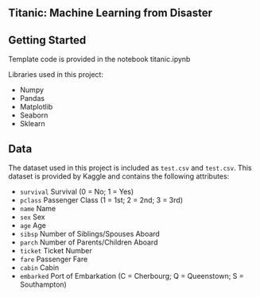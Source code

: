## Titanic: Machine Learning from Disaster 

## Getting Started

Template code is provided in the notebook titanic.ipynb

Libraries used in this project:
  * Numpy
  * Pandas
  * Matplotlib
  * Seaborn
  * Sklearn
  
  
 ## Data

The dataset used in this project is included as `test.csv` and `test.csv`. This dataset is provided by Kaggle and contains the following attributes:

- `survival` Survival (0 = No; 1 = Yes)
- `pclass` Passenger Class (1 = 1st; 2 = 2nd; 3 = 3rd)
- `name` Name
- `sex` Sex
- `age` Age
- `sibsp` Number of Siblings/Spouses Aboard
- `parch` Number of Parents/Children Aboard
- `ticket` Ticket Number
- `fare` Passenger Fare
- `cabin` Cabin
- `embarked` Port of Embarkation (C = Cherbourg; Q = Queenstown; S = Southampton)
